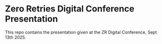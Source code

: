 # Zero Retries Digital Conference Presentation

This repo contains the presentation given at the ZR Digital Conference, Sept 13th 2025.

